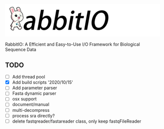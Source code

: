 ![RabbitIO](rabbitio.png)

RabbitIO: A Efficient and Easy-to-Use I/O Framework for Biological Sequence Data

## TODO
- [ ] Add thread pool
- [X] Add build scripts '2020/10/15'
- [ ] Add parameter parser
- [ ] Fasta dynamic parser
- [ ] osx support
- [ ] document/manual
- [ ] multi-decompress 
- [ ] process sra directly?
- [ ] delete fastqreader/fastareader class, only keep fastqFileReader 

